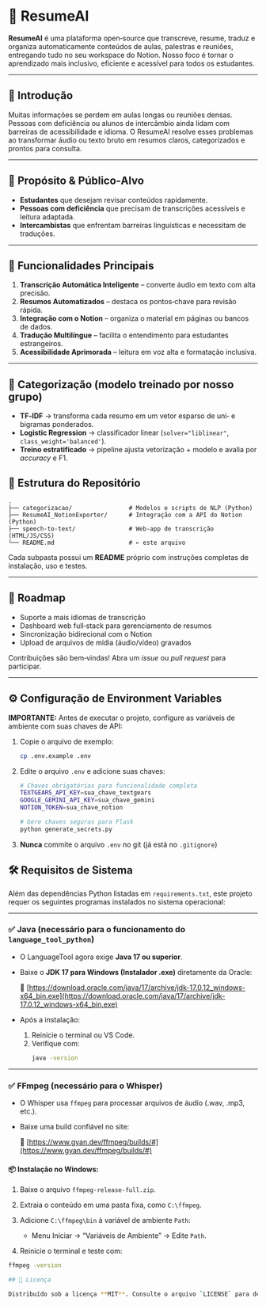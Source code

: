 # 📝 ResumeAI

**ResumeAI** é uma plataforma open‑source que transcreve, resume, traduz e organiza automaticamente conteúdos de aulas, palestras e reuniões, entregando tudo no seu workspace do Notion. Nosso foco é tornar o aprendizado mais inclusivo, eficiente e acessível para todos os estudantes.

---

## 🌟 Introdução

Muitas informações se perdem em aulas longas ou reuniões densas. Pessoas com deficiência ou alunos de intercâmbio ainda lidam com barreiras de acessibilidade e idioma. O ResumeAI resolve esses problemas ao transformar áudio ou texto bruto em resumos claros, categorizados e prontos para consulta.

---

## 🎯 Propósito & Público‑Alvo

- **Estudantes** que desejam revisar conteúdos rapidamente.
- **Pessoas com deficiência** que precisam de transcrições acessíveis e leitura adaptada.
- **Intercambistas** que enfrentam barreiras linguísticas e necessitam de traduções.

---

## 🚀 Funcionalidades Principais

1. **Transcrição Automática Inteligente** – converte áudio em texto com alta precisão.
2. **Resumos Automatizados** – destaca os pontos‑chave para revisão rápida.
3. **Integração com o Notion** – organiza o material em páginas ou bancos de dados.
4. **Tradução Multilíngue** – facilita o entendimento para estudantes estrangeiros.
5. **Acessibilidade Aprimorada** – leitura em voz alta e formatação inclusiva.
---

## 🧠 Categorização (modelo treinado por nosso grupo)

- **TF‑IDF** → transforma cada resumo em um vetor esparso de uni‑ e bigramas ponderados.
- **Logistic Regression** → classificador linear (`solver="liblinear"`, `class_weight='balanced'`).
- **Treino estratificado** → pipeline ajusta vetorização + modelo e avalia por *accuracy* e F1.

## 📂 Estrutura do Repositório

```
.
├── categorizacao/                # Modelos e scripts de NLP (Python)
├── ResumeAI_NotionExporter/      # Integração com a API do Notion (Python)
├── speech-to-text/               # Web‑app de transcrição (HTML/JS/CSS)
└── README.md                     # ← este arquivo
```

Cada subpasta possui um **README** próprio com instruções completas de instalação, uso e testes.

---

## 🌱 Roadmap

- Suporte a mais idiomas de transcrição
- Dashboard web full‑stack para gerenciamento de resumos
- Sincronização bidirecional com o Notion
- Upload de arquivos de mídia (áudio/vídeo) gravados

Contribuições são bem‑vindas! Abra um *issue* ou *pull request* para participar.

---

## ⚙️ Configuração de Environment Variables

**IMPORTANTE:** Antes de executar o projeto, configure as variáveis de ambiente com suas chaves de API:

1. Copie o arquivo de exemplo:
   ```bash
   cp .env.example .env
   ```

2. Edite o arquivo `.env` e adicione suas chaves:
   ```bash
   # Chaves obrigatórias para funcionalidade completa
   TEXTGEARS_API_KEY=sua_chave_textgears
   GOOGLE_GEMINI_API_KEY=sua_chave_gemini
   NOTION_TOKEN=sua_chave_notion
   
   # Gere chaves seguras para Flask
   python generate_secrets.py
   ```

3. **Nunca** commite o arquivo `.env` no git (já está no `.gitignore`)

## 🛠️ Requisitos de Sistema

Além das dependências Python listadas em `requirements.txt`, este projeto requer os seguintes programas instalados no sistema operacional:

---

### ✅ Java (necessário para o funcionamento do `language_tool_python`)

- O LanguageTool agora exige **Java 17 ou superior**.
- Baixe o **JDK 17 para Windows (Instalador .exe)** diretamente da Oracle:
  
  🔗 [https://download.oracle.com/java/17/archive/jdk-17.0.12_windows-x64_bin.exe](https://download.oracle.com/java/17/archive/jdk-17.0.12_windows-x64_bin.exe)

- Após a instalação:
  1. Reinicie o terminal ou VS Code.
  2. Verifique com:
     ```bash
     java -version
     ```

---

### ✅ FFmpeg (necessário para o Whisper)

- O Whisper usa `ffmpeg` para processar arquivos de áudio (.wav, .mp3, etc.).
- Baixe uma build confiável no site:

  🔗 [https://www.gyan.dev/ffmpeg/builds/#](https://www.gyan.dev/ffmpeg/builds/#)

#### 📦 Instalação no Windows:
1. Baixe o arquivo `ffmpeg-release-full.zip`.
2. Extraia o conteúdo em uma pasta fixa, como `C:\ffmpeg`.
3. Adicione `C:\ffmpeg\bin` à variável de ambiente `Path`:
   - Menu Iniciar → “Variáveis de Ambiente” → Edite `Path`.

4. Reinicie o terminal e teste com:

```bash
ffmpeg -version

## 📜 Licença

Distribuído sob a licença **MIT**. Consulte o arquivo `LICENSE` para detalhes.